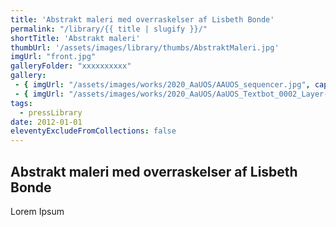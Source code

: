 ```yaml
---
title: 'Abstrakt maleri med overraskelser af Lisbeth Bonde'
permalink: "/library/{{ title | slugify }}/"
shortTitle: 'Abstrakt maleri'
thumbUrl: '/assets/images/library/thumbs/AbstraktMaleri.jpg'
imgUrl: "front.jpg"
galleryFolder: "xxxxxxxxxx"
gallery:
 - { imgUrl: "/assets/images/works/2020_AaUOS/AAUOS_sequencer.jpg", caption: "" }
 - { imgUrl: "/assets/images/works/2020_AaUOS/AaUOS_Textbot_0002_Layer-20.jpg", caption: "" }
tags:
  - pressLibrary
date: 2012-01-01
eleventyExcludeFromCollections: false
---
```



<h2>Abstrakt maleri med overraskelser af Lisbeth Bonde</h2>
<p>Lorem Ipsum</p>